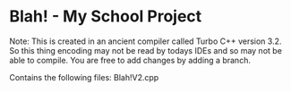 # Blah! - My School Project

Note: This is created in an ancient compiler called Turbo C++ version 3.2. So this thing encoding may not be read by todays IDEs and so may not be able to compile. You are free to add changes by adding a branch.

Contains the following files:
Blah!V2.cpp
